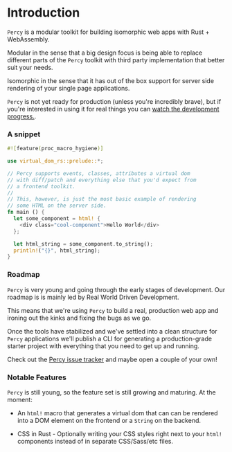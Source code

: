 # Introduction

`Percy` is a modular toolkit for building isomorphic web apps with Rust + WebAssembly.

Modular in the sense that a big design focus is being able to replace different
parts of the `Percy` toolkit with third party implementation that better suit your needs.

Isomorphic in the sense that it has out of the box support for server side rendering
of your single page applications.

`Percy` is not yet ready for production (unless you're incredibly brave), but if you're
interested in using it for real things you can [watch the development progress.](https://github.com/chinedufn/percy/watchers).

### A snippet

```rust
#![feature(proc_macro_hygiene)]

use virtual_dom_rs::prelude::*;

// Percy supports events, classes, attributes a virtual dom
// with diff/patch and everything else that you'd expect from
// a frontend toolkit.
//
// This, however, is just the most basic example of rendering
// some HTML on the server side.
fn main () {
  let some_component = html! {
    <div class="cool-component">Hello World</div>
  };

  let html_string = some_component.to_string();
  println!("{}", html_string);
}
```

### Roadmap

`Percy` is very young and going through the early stages of development. Our roadmap is
is mainly led by Real World Driven Development.

This means that we're using `Percy` to build a real, production web app and ironing out
the kinks and fixing the bugs as we go.

Once the tools have stabilized and we've settled into a clean structure for `Percy`
applications we'll publish a CLI for generating a production-grade starter project with
everything that you need to get up and running.

Check out the [Percy issue tracker](https://github.com/chinedufn/percy/issues) and
maybe open a couple of your own!

### Notable Features

`Percy` is still young, so the feature set is still growing and maturing. At the moment:

- An `html!` macro that generates a virtual dom that can can be rendered into a DOM element
on the frontend or a `String` on the backend.

- CSS in Rust - Optionally writing your CSS styles right next to your `html!` components instead
of in separate CSS/Sass/etc files.
